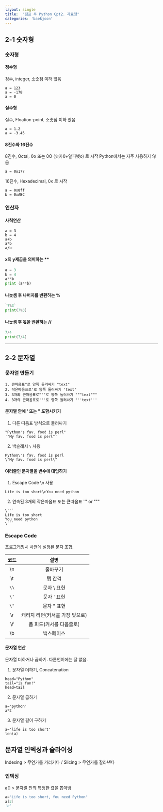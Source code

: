 ```yaml
---
layout: single
title:  "점프 투 Python Cpt2. 자료형"
categories: 'baekjoon'
---
```


## 2-1 숫자형

### 숫자형

#### 정수형

정수, integer, 소숫점 이하 없음

```
a = 123
a = -178
a = 0
```

#### 실수형

실수, Floation-point, 소숫점 이하 있음

```
a = 1.2
a = -3.45
```

#### 8진수와 16진수

8진수, Octal, 0o 또는 0O (숫자0+알파벳o) 로 시작
Python에서는 자주 사용하지 않음

```
a = 0o177
```

16진수, Hexadecimal, 0x 로 시작
 
```
a = 0x8ff
b = 0xABC
```

### 연산자

#### 사칙연산

```
a = 3
b = 4
a+b 
a*b
a/b
```

#### x의 y제곱을 의미하는 **

```python
a = 3
b = 4
a**b
print (a**b)
``` 

#### 나눗셈 후 나머지를 반환하는 %

```python
`7%3` 
print(7%3)
```

#### 나눗셈 후 몫을 반환하는 //

```python
7/4
print(7/4)
```

---

## 2-2 문자열

### 문자열 만들기

```
1. 큰따옴표"로 양쪽 둘러싸기 "text"
2. 작은따옴표로'로 양쪽 둘러싸기 'text'
3. 3개의 큰따옴표로"""로 양쪽 둘러싸기 """text"""
4. 3개의 큰따옴표로'''로 양쪽 둘러싸기 '''text'''
```

#### 문자열 안에 ' 또는 " 포함시키기

1. 다른 따음표 방식으로 둘러싸기

```
"Python's fav. food is perl"
'"My fav. food is perl"'
```

2. 백슬래시 `\` 사용 

```
Python\'s fav. food is perl
\"My fav. food is perl\"
```

#### 여러줄인 문자열을 변수에 대입하기

1. Escape Code \n 사용

```
Life is too short\nYou need python
```

2. 연속된 3개의 작은따옴표 또는 큰따옴표 ''' or """

```
\``` 
Life is too short
You need python
\```
```

### Escape Code

프로그래밍시 사전에 설정된 문자 조합.

|코드|설명|
|:---:|:---:|
|\n|줄바꾸기|
|\t|탭 간격|
|`\\`|문자 \ 표현|
|`\'`|문자 ' 표현|
|`\"`|문자 " 표현|
|\r|캐리지 리턴(커서를 가장 앞으로)|
|\f|폼 피드(커서를 다음줄로)|
|\b|백스페이스|

#### 문자열 연산

문자열 더하거나 곱하기. 다른언어에는 잘 없음.

1. 문자열 더하기, Concatenation

```
head="Python"
tail="is fun!"
head+tail
```

2. 문자열 곱하기

```
a='python'
a*2
```

3. 문자열 길이 구하기

```
a='life is too short'
len(a)
```

## 문자열 인덱싱과 슬라이싱

Indexing > 무언가를 가리키다 / Slicing > 무언가를 잘라낸다

### 인덱싱

a[] > 문자열 안의 특정한 값을 뽑아냄

```python 
a="Life is too short, You need Python"
a[3]
'e'
```

